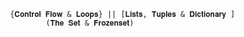                         {𝐂𝐨𝐧𝐭𝐫𝐨𝐥 𝐅𝐥𝐨𝐰 & 𝐋𝐨𝐨𝐩𝐬} || [𝐋𝐢𝐬𝐭𝐬, 𝐓𝐮𝐩𝐥𝐞𝐬 & 𝐃𝐢𝐜𝐭𝐢𝐨𝐧𝐚𝐫𝐲 ]                     
                                (𝐓𝐡𝐞 𝐒𝐞𝐭 & 𝐅𝐫𝐨𝐳𝐞𝐧𝐬𝐞𝐭)

